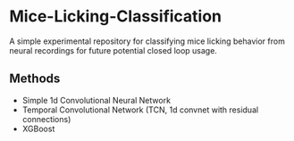 # Mice-Licking-Classification

A simple experimental repository for classifying mice licking behavior from neural recordings for future potential closed loop usage.

Methods
-------

* Simple 1d Convolutional Neural Network
* Temporal Convolutional Network (TCN, 1d convnet with residual connections)
* XGBoost



